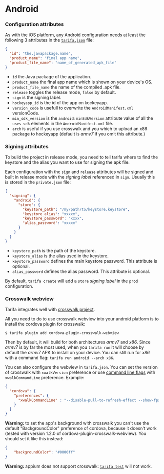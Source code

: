 # Android

### Configuration attributes

As with the iOS platform, any Android configuration needs at least the following
3 attributes in the [`tarifa.json`](../project/index.md#tarifajson-and-privatejson) file:

``` json
{
  "id": "the.javapackage.name",
  "product_name": "final app name",
  "product_file_name": "name_of_generated_apk_file"
}
```

* `id` the Java package of the application.
* `product_name` the final app name which is shown on your device's OS.
* `product_file_name` the name of the compiled .apk file.
* `release` toggles the release mode, `false` by default.
* `sign` is the signing label.
* `hockeyapp_id` is the id of the app on kockeyapp.
* `version_code` is usefull to overwrite the `AndroidManifest.xml` versionCode.
* `min_sdk_version` is the `android:minSdkVersion` attribute value of all the `uses-sdk` elements in the `AndroidManifest.xml` file.
* `arch` is useful if you use crosswalk and you which to upload an x86 package to hockeyapp (default is *armv7* if you omit this attribute.)

### Signing attributes

To build the project in release mode, you need to tell tarifa where to find the
keystore and the alias you want to use for signing the apk file.

Each configuration
with the `sign` and `release` attributes will be signed and built
in release mode with the _signing label_ referenced in `sign`. Usually this is stored in the `private.json` file:

``` json
{
  "signing": {
    "android": {
      "store": {
        "keystore_path": "/my/path/to/keystore.keystore",
        "keystore_alias": "xxxxx",
        "keystore_password": "xxxx",
        "alias_password": "xxxxx"
      }
    }
  }
}
```

* `keystore_path` is the path of the keystore.
* `keystore_alias` is the alias used in the keystore.
* `keystore_password` defines the main keystore password. This attribute is optional.
* `alias_password` defines the alias password. This attribute is optional.

By default, `tarifa create` will add a `store` _signing label_ in the `prod` configuration.

### Crosswalk webview

Tarifa integrates well with [crosswalk project](https://crosswalk-project.org/).

All you need to do to use crosswalk webview into your android platform is to install the cordova plugin for crosswalk:

    $ tarifa plugin add cordova-plugin-crosswalk-webview

Then by default, it will build for both architectures *armv7* and *x86*. Since *armv7* is by far the most used, when you `tarifa run` it will choose by default the *armv7* APK to install on your device. You can still run for *x86* with a command flag: `tarifa run android --arch x86`.

You can also configure the webview in `tarifa.json`. You can set the version of crosswalk with `xwalkVersion` preference or use [command line flags](http://peter.sh/experiments/chromium-command-line-switches/) with `xwalkCommandLine` preference. Example:

``` json
{
  "cordova": {
    "preferences": {
      "xwalkCommandLine" : "--disable-pull-to-refresh-effect --show-fps-counter"
    }
  }
}
```

**Warning:** to set the app's background with crosswalk you can't use the default "BackgroundColor" preference of cordova, because it doesn't work (tested with version 1.2.0 of cordova-plugin-crosswalk-webview). You should set it like this instead:

``` json
{
    "backgroundColor": "#0000ff"
}
```

**Warning:** appium does not support crosswalk: [`tarifa test`](./test.md) will not work.
